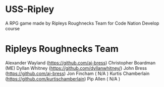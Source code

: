 # USS-Ripley
A RPG game made by Ripleys Roughnecks Team for Code Nation Develop course


# Ripleys Roughnecks Team

Alexander Wayland (https://github.com/aj-bress)
Christopher Boardman (ME)
Dyllan Whitney (https://github.com/dyllanwhitney/)
John Bress (https://github.com/aj-bress)
Jon Fincham ( N/A )
Kurtis Chamberlain (https://github.com/kurtischamberlain)
Pip Allen ( N/A )
